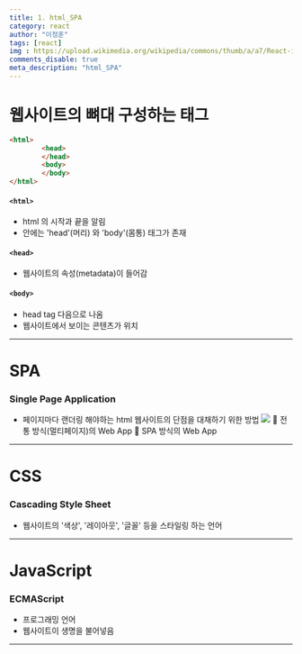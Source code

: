 ```yaml
---
title: 1. html_SPA
category: react
author: "이정훈"
tags: [react]
img : https://upload.wikimedia.org/wikipedia/commons/thumb/a/a7/React-icon.svg/1200px-React-icon.svg.png
comments_disable: true
meta_description: "html_SPA"
---
```


# 웹사이트의 뼈대 구성하는 태그

```html
<html>
		<head>
		</head>
		<body>
		</body>
</html>
```
####  `<html>`
- html 의 시작과 끝을 알림
- 안에는 'head'(머리) 와 'body'(몸통) 태그가 존재

#### `<head>`
- 웹사이트의 속성(metadata)이 들어감

#### `<body>`
- head tag 다음으로 나옴
- 웹사이트에서 보이는 콘텐츠가 위치

---

# SPA
### Single Page Application

- 페이지마다 랜더링 해야하는 html 웹사이트의 단점을 대채하기 위한 방법
![](https://i.imgur.com/X9BKOWJ.jpg)
					🔼 전통 방식(멀티페이지)의 Web App                🔼 SPA 방식의 Web App

---

# CSS
### Cascading Style Sheet
- 웹사이트의 '색상', '레이아웃', '글꼴' 등을 스타일링 하는 언어

---
# JavaScript
### ECMAScript
- 프로그래밍 언어
- 웹사이트이 생명을 불어넣음

---
